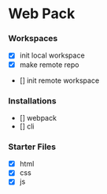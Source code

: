 # Web Pack

### Workspaces
- [x] init local workspace
- [x] make remote repo
- [] init remote workspace

### Installations
- [] webpack
- [] cli

### Starter Files
- [x] html
- [x] css
- [x] js
